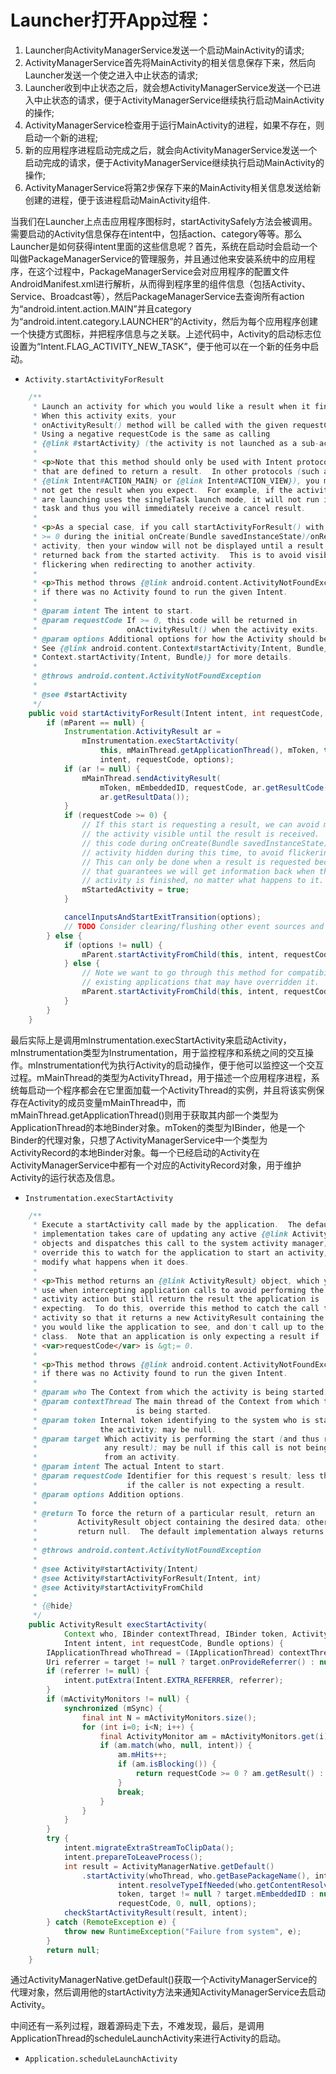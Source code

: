 # Launcher打开App过程：
1. Launcher向ActivityManagerService发送一个启动MainActivity的请求;
2. ActivityManagerService首先将MainActivity的相关信息保存下来，然后向Launcher发送一个使之进入中止状态的请求;
3. Launcher收到中止状态之后，就会想ActivityManagerService发送一个已进入中止状态的请求，便于ActivityManagerService继续执行启动MainActivity的操作;
4. ActivityManagerService检查用于运行MainActivity的进程，如果不存在，则启动一个新的进程;
5. 新的应用程序进程启动完成之后，就会向ActivityManagerService发送一个启动完成的请求，便于ActivityManagerService继续执行启动MainActivity的操作;
6. ActivityManagerService将第2步保存下来的MainActivity相关信息发送给新创建的进程，便于该进程启动MainActivity组件.

当我们在Launcher上点击应用程序图标时，startActivitySafely方法会被调用。需要启动的Activity信息保存在intent中，包括action、category等等。那么Launcher是如何获得intent里面的这些信息呢？首先，系统在启动时会启动一个叫做PackageManagerService的管理服务，并且通过他来安装系统中的应用程序，在这个过程中，PackageManagerService会对应用程序的配置文件AndroidManifest.xml进行解析，从而得到程序里的组件信息（包括Activity、Service、Broadcast等），然后PackageManagerService去查询所有action为“android.intent.action.MAIN”并且category为“android.intent.category.LAUNCHER”的Activity，然后为每个应用程序创建一个快捷方式图标，并把程序信息与之关联。上述代码中，Activity的启动标志位设置为“Intent.FLAG_ACTIVITY_NEW_TASK”，便于他可以在一个新的任务中启动。

* `Activity.startActivityForResult`
```java
    /**
     * Launch an activity for which you would like a result when it finished.
     * When this activity exits, your
     * onActivityResult() method will be called with the given requestCode.
     * Using a negative requestCode is the same as calling
     * {@link #startActivity} (the activity is not launched as a sub-activity).
     *
     * <p>Note that this method should only be used with Intent protocols
     * that are defined to return a result.  In other protocols (such as
     * {@link Intent#ACTION_MAIN} or {@link Intent#ACTION_VIEW}), you may
     * not get the result when you expect.  For example, if the activity you
     * are launching uses the singleTask launch mode, it will not run in your
     * task and thus you will immediately receive a cancel result.
     *
     * <p>As a special case, if you call startActivityForResult() with a requestCode
     * >= 0 during the initial onCreate(Bundle savedInstanceState)/onResume() of your
     * activity, then your window will not be displayed until a result is
     * returned back from the started activity.  This is to avoid visible
     * flickering when redirecting to another activity.
     *
     * <p>This method throws {@link android.content.ActivityNotFoundException}
     * if there was no Activity found to run the given Intent.
     *
     * @param intent The intent to start.
     * @param requestCode If >= 0, this code will be returned in
     *                    onActivityResult() when the activity exits.
     * @param options Additional options for how the Activity should be started.
     * See {@link android.content.Context#startActivity(Intent, Bundle)
     * Context.startActivity(Intent, Bundle)} for more details.
     *
     * @throws android.content.ActivityNotFoundException
     *
     * @see #startActivity
     */
    public void startActivityForResult(Intent intent, int requestCode, @Nullable Bundle options) {
        if (mParent == null) {
            Instrumentation.ActivityResult ar =
                mInstrumentation.execStartActivity(
                    this, mMainThread.getApplicationThread(), mToken, this,
                    intent, requestCode, options);
            if (ar != null) {
                mMainThread.sendActivityResult(
                    mToken, mEmbeddedID, requestCode, ar.getResultCode(),
                    ar.getResultData());
            }
            if (requestCode >= 0) {
                // If this start is requesting a result, we can avoid making
                // the activity visible until the result is received.  Setting
                // this code during onCreate(Bundle savedInstanceState) or onResume() will keep the
                // activity hidden during this time, to avoid flickering.
                // This can only be done when a result is requested because
                // that guarantees we will get information back when the
                // activity is finished, no matter what happens to it.
                mStartedActivity = true;
            }

            cancelInputsAndStartExitTransition(options);
            // TODO Consider clearing/flushing other event sources and events for child windows.
        } else {
            if (options != null) {
                mParent.startActivityFromChild(this, intent, requestCode, options);
            } else {
                // Note we want to go through this method for compatibility with
                // existing applications that may have overridden it.
                mParent.startActivityFromChild(this, intent, requestCode);
            }
        }
    }
```

最后实际上是调用mInstrumentation.execStartActivity来启动Activity，mInstrumentation类型为Instrumentation，用于监控程序和系统之间的交互操作。mInstrumentation代为执行Activity的启动操作，便于他可以监控这一个交互过程。mMainThread的类型为ActivityThread，用于描述一个应用程序进程，系统每启动一个程序都会在它里面加载一个ActivityThread的实例，并且将该实例保存在Activity的成员变量mMainThread中，而mMainThread.getApplicationThread()则用于获取其内部一个类型为ApplicationThread的本地Binder对象。mToken的类型为IBinder，他是一个Binder的代理对象，只想了ActivityManagerService中一个类型为ActivityRecord的本地Binder对象。每一个已经启动的Activity在ActivityManagerService中都有一个对应的ActivityRecord对象，用于维护Activity的运行状态及信息。

* `Instrumentation.execStartActivity`
```java
    /**
     * Execute a startActivity call made by the application.  The default 
     * implementation takes care of updating any active {@link ActivityMonitor}
     * objects and dispatches this call to the system activity manager; you can
     * override this to watch for the application to start an activity, and 
     * modify what happens when it does. 
     *
     * <p>This method returns an {@link ActivityResult} object, which you can 
     * use when intercepting application calls to avoid performing the start 
     * activity action but still return the result the application is 
     * expecting.  To do this, override this method to catch the call to start 
     * activity so that it returns a new ActivityResult containing the results 
     * you would like the application to see, and don't call up to the super 
     * class.  Note that an application is only expecting a result if 
     * <var>requestCode</var> is &gt;= 0.
     *
     * <p>This method throws {@link android.content.ActivityNotFoundException}
     * if there was no Activity found to run the given Intent.
     *
     * @param who The Context from which the activity is being started.
     * @param contextThread The main thread of the Context from which the activity
     *                      is being started.
     * @param token Internal token identifying to the system who is starting 
     *              the activity; may be null.
     * @param target Which activity is performing the start (and thus receiving 
     *               any result); may be null if this call is not being made
     *               from an activity.
     * @param intent The actual Intent to start.
     * @param requestCode Identifier for this request's result; less than zero 
     *                    if the caller is not expecting a result.
     * @param options Addition options.
     *
     * @return To force the return of a particular result, return an 
     *         ActivityResult object containing the desired data; otherwise
     *         return null.  The default implementation always returns null.
     *
     * @throws android.content.ActivityNotFoundException
     *
     * @see Activity#startActivity(Intent)
     * @see Activity#startActivityForResult(Intent, int)
     * @see Activity#startActivityFromChild
     *
     * {@hide}
     */
    public ActivityResult execStartActivity(
            Context who, IBinder contextThread, IBinder token, Activity target,
            Intent intent, int requestCode, Bundle options) {
        IApplicationThread whoThread = (IApplicationThread) contextThread;
        Uri referrer = target != null ? target.onProvideReferrer() : null;
        if (referrer != null) {
            intent.putExtra(Intent.EXTRA_REFERRER, referrer);
        }
        if (mActivityMonitors != null) {
            synchronized (mSync) {
                final int N = mActivityMonitors.size();
                for (int i=0; i<N; i++) {
                    final ActivityMonitor am = mActivityMonitors.get(i);
                    if (am.match(who, null, intent)) {
                        am.mHits++;
                        if (am.isBlocking()) {
                            return requestCode >= 0 ? am.getResult() : null;
                        }
                        break;
                    }
                }
            }
        }
        try {
            intent.migrateExtraStreamToClipData();
            intent.prepareToLeaveProcess();
            int result = ActivityManagerNative.getDefault()
                .startActivity(whoThread, who.getBasePackageName(), intent,
                        intent.resolveTypeIfNeeded(who.getContentResolver()),
                        token, target != null ? target.mEmbeddedID : null,
                        requestCode, 0, null, options);
            checkStartActivityResult(result, intent);
        } catch (RemoteException e) {
            throw new RuntimeException("Failure from system", e);
        }
        return null;
    }
```

通过ActivityManagerNative.getDefault()获取一个ActivityManagerService的代理对象，然后调用他的startActivity方法来通知ActivityManagerService去启动Activity。

中间还有一系列过程，跟着源码走下去，不难发现，最后，是调用ApplicationThread的scheduleLaunchActivity来进行Activity的启动。

* `Application.scheduleLaunchActivity`
